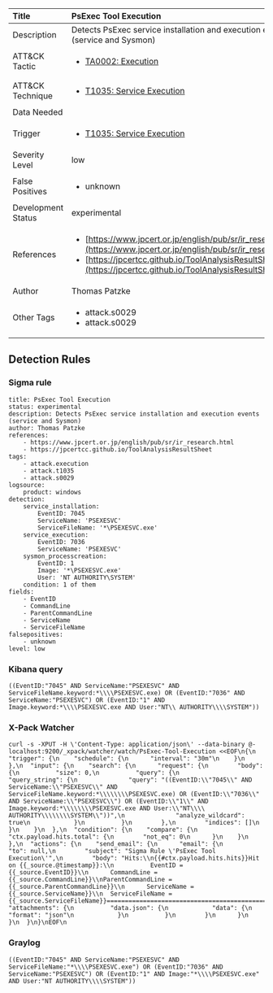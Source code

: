 | Title                | PsExec Tool Execution                                                                                                                                                 |
|:---------------------|:------------------------------------------------------------------------------------------------------------------------------------------------------------|
| Description          | Detects PsExec service installation and execution events (service and Sysmon)                                                                                                                                           |
| ATT&amp;CK Tactic    | <ul><li>[TA0002: Execution](https://attack.mitre.org/tactics/TA0002)</li></ul>  |
| ATT&amp;CK Technique | <ul><li>[T1035: Service Execution](https://attack.mitre.org/techniques/T1035)</li></ul>                             |
| Data Needed          | <ul></ul>                                                         |
| Trigger              | <ul><li>[T1035: Service Execution](../Triggers/T1035.md)</li></ul>  |
| Severity Level       | low                                                                                                                                                 |
| False Positives      | <ul><li>unknown</li></ul>                                                                  |
| Development Status   | experimental                                                                                                                                                |
| References           | <ul><li>[https://www.jpcert.or.jp/english/pub/sr/ir_research.html](https://www.jpcert.or.jp/english/pub/sr/ir_research.html)</li><li>[https://jpcertcc.github.io/ToolAnalysisResultSheet](https://jpcertcc.github.io/ToolAnalysisResultSheet)</li></ul>                                                          |
| Author               | Thomas Patzke                                                                                                                                                |
| Other Tags           | <ul><li>attack.s0029</li><li>attack.s0029</li></ul> | 

## Detection Rules

### Sigma rule

```
title: PsExec Tool Execution
status: experimental
description: Detects PsExec service installation and execution events (service and Sysmon)
author: Thomas Patzke
references:
    - https://www.jpcert.or.jp/english/pub/sr/ir_research.html
    - https://jpcertcc.github.io/ToolAnalysisResultSheet
tags:
    - attack.execution
    - attack.t1035
    - attack.s0029
logsource:
    product: windows
detection:
    service_installation:
        EventID: 7045
        ServiceName: 'PSEXESVC'
        ServiceFileName: '*\PSEXESVC.exe'
    service_execution:
        EventID: 7036
        ServiceName: 'PSEXESVC'
    sysmon_processcreation:
        EventID: 1
        Image: '*\PSEXESVC.exe'
        User: 'NT AUTHORITY\SYSTEM'
    condition: 1 of them
fields:
    - EventID
    - CommandLine
    - ParentCommandLine
    - ServiceName
    - ServiceFileName
falsepositives:
    - unknown
level: low

```





### Kibana query

```
((EventID:"7045" AND ServiceName:"PSEXESVC" AND ServiceFileName.keyword:*\\\\PSEXESVC.exe) OR (EventID:"7036" AND ServiceName:"PSEXESVC") OR (EventID:"1" AND Image.keyword:*\\\\PSEXESVC.exe AND User:"NT\\ AUTHORITY\\\\SYSTEM"))
```





### X-Pack Watcher

```
curl -s -XPUT -H \'Content-Type: application/json\' --data-binary @- localhost:9200/_xpack/watcher/watch/PsExec-Tool-Execution <<EOF\n{\n  "trigger": {\n    "schedule": {\n      "interval": "30m"\n    }\n  },\n  "input": {\n    "search": {\n      "request": {\n        "body": {\n          "size": 0,\n          "query": {\n            "query_string": {\n              "query": "((EventID:\\"7045\\" AND ServiceName:\\"PSEXESVC\\" AND ServiceFileName.keyword:*\\\\\\\\PSEXESVC.exe) OR (EventID:\\"7036\\" AND ServiceName:\\"PSEXESVC\\") OR (EventID:\\"1\\" AND Image.keyword:*\\\\\\\\PSEXESVC.exe AND User:\\"NT\\\\ AUTHORITY\\\\\\\\SYSTEM\\"))",\n              "analyze_wildcard": true\n            }\n          }\n        },\n        "indices": []\n      }\n    }\n  },\n  "condition": {\n    "compare": {\n      "ctx.payload.hits.total": {\n        "not_eq": 0\n      }\n    }\n  },\n  "actions": {\n    "send_email": {\n      "email": {\n        "to": null,\n        "subject": "Sigma Rule \'PsExec Tool Execution\'",\n        "body": "Hits:\\n{{#ctx.payload.hits.hits}}Hit on {{_source.@timestamp}}:\\n          EventID = {{_source.EventID}}\\n      CommandLine = {{_source.CommandLine}}\\nParentCommandLine = {{_source.ParentCommandLine}}\\n      ServiceName = {{_source.ServiceName}}\\n  ServiceFileName = {{_source.ServiceFileName}}================================================================================\\n{{/ctx.payload.hits.hits}}",\n        "attachments": {\n          "data.json": {\n            "data": {\n              "format": "json"\n            }\n          }\n        }\n      }\n    }\n  }\n}\nEOF\n
```





### Graylog

```
((EventID:"7045" AND ServiceName:"PSEXESVC" AND ServiceFileName:"*\\\\PSEXESVC.exe") OR (EventID:"7036" AND ServiceName:"PSEXESVC") OR (EventID:"1" AND Image:"*\\\\PSEXESVC.exe" AND User:"NT AUTHORITY\\\\SYSTEM"))
```


